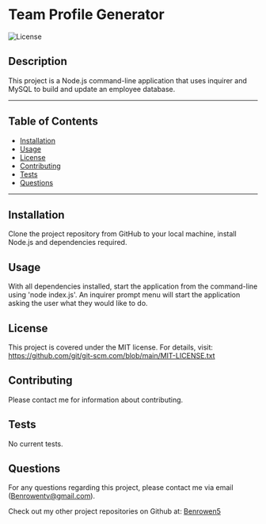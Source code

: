 # Team Profile Generator
  ![License](https://img.shields.io/badge/license-MIT-blue)
  
  ## Description
  This project is a Node.js command-line application that uses inquirer and MySQL to build and update an employee database. 

  <!-- * [Demonstration Video](https://watch.screencastify.com/v/HOzMMVFoJUA2vxoElFpJ) -->
  
  ***************************************************************
  ## Table of Contents
* [Installation](#installation)
* [Usage](#usage)
* [License](#license)
* [Contributing](#contributing)
* [Tests](#tests)
* [Questions](#questions)
***************************************************************
## Installation
Clone the project repository from GitHub to your local machine, install Node.js and dependencies required.
  
## Usage
  With all dependencies installed, start the application from the command-line using 'node index.js'. An inquirer prompt menu will start the application asking the user what they would like to do.
  
## License
  This project is covered under the MIT license. 
      For details, visit: https://github.com/git/git-scm.com/blob/main/MIT-LICENSE.txt
  
## Contributing
  Please contact me for information about contributing.

## Tests
  No current tests.

## Questions
  For any questions regarding this project, please contact me via email (Benrowentv@gmail.com).

  Check out my other project repositories on Github at: [Benrowen5](https://www.github.com/Benrowen5)
